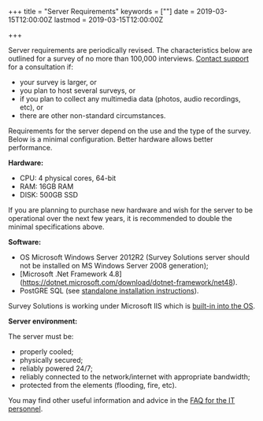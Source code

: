 ﻿+++
title = "Server Requirements"
keywords = [""]
date = 2019-03-15T12:00:00Z
lastmod = 2019-03-15T12:00:00Z

+++

Server requirements are periodically revised. The characteristics below are
outlined for a survey of no more than 100,000 interviews. 
[Contact support](https://mysurvey.solutions/ContactUs) for a consultation if:

- your survey is larger, or 
- you plan to host several surveys, or 
- if you plan to collect any multimedia data (photos, audio recordings, etc), or
- there are other non-standard circumstances.

Requirements for the server depend on the use and the type of the survey.
Below is a minimal configuration. Better hardware allows better performance.

**Hardware:**

- CPU: 4 physical cores, 64-bit
- RAM: 16GB RAM
- DISK: 500GB SSD

If you are planning to purchase new hardware and wish for the server to be 
operational over the next few years, it is recommended to double the minimal
specifications above.

**Software:**

- OS Microsoft Windows Server 2012R2 (Survey Solutions server should
not be installed on MS Windows Server 2008 generation);
- [Microsoft .Net Framework 4.8] (https://dotnet.microsoft.com/download/dotnet-framework/net48).
- PostGRE SQL (see [standalone installation instructions](/headquarters/config/standalone-installation/)).

Survey Solutions is working under Microsoft IIS which is 
[built-in into the OS](https://support.microsoft.com/en-us/help/224609/how-to-obtain-versions-of-internet-information-server-iis).

**Server environment:**

The server must be:

- properly cooled;
- physically secured;
- reliably powered 24/7;
- reliably connected to the network/internet with appropriate bandwidth;
- protected from the elements (flooding, fire, etc).

You may find other useful information and advice in the 
[FAQ for the IT personnel](/getting-started/faq-for-it-personnel/).
